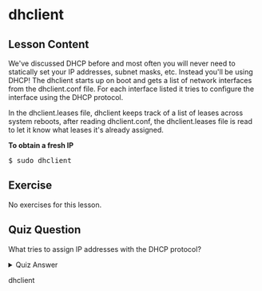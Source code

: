 # dhclient

## Lesson Content

We've discussed DHCP before and most often you will never need to statically set your IP addresses, subnet masks, etc. Instead you'll be using DHCP! The dhclient starts up on boot and gets a list of network interfaces from the dhclient.conf file. For each interface listed it tries to configure the interface using the DHCP protocol.

In the dhclient.leases file, dhclient keeps track of a list of leases across system reboots, after reading dhclient.conf, the dhclient.leases file is read to let it know what leases it's already assigned. 

<b>To obtain a fresh IP</b>

<pre>$ sudo dhclient</pre>

## Exercise

No exercises for this lesson.

## Quiz Question

What tries to assign IP addresses with the DHCP protocol?

<details>
    <summary>Quiz Answer</summary>
</details>

dhclient